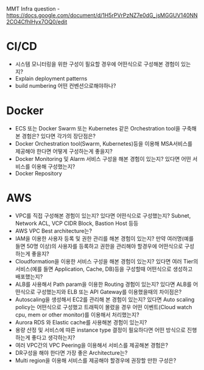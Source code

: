 MMT Infra question - https://docs.google.com/document/d/1H5rPVrPzNZ7e0dG_jsMGGUV140NN2CO4CfhlHyx7OQ0/edit

# CI/CD
- 시스템 모니터링을 위한 구성이 필요할 경우에 어떤식으로 구성해본 경험이 있는지?
- Explain deployment patterns
- build numbering 어떤 컨벤션으로해야하나?

# Docker
- ECS 또는 Docker Swarm 또는 Kubernetes 같은 Orchestration tool을 구축해본 경험은? 있다면 각가의 장단점은?
- Docker Orchestration tool(Swarm, Kubernetes)등을 이용해 MSA서비스를 제공해야 한다면 어떻게 구성하는게 좋을지?
- Docker Monitoring 및 Alarm 서비스 구성을 해본 경험이 있는지? 있다면 어떤 서비스를 이용해 구성했는지?
- Docker Repository


# AWS
- VPC를 직접 구성해본 경험이 있는지? 있다면 어떤식으로 구성했는지? Subnet, Network ACL, VCP CIDR Block, Bastion Host 등등
- AWS VPC Best architecture는?
- IAM을 이용한 사용자 등록 및 권한 관리를 해본 경험이 있는지? 만약 여러명(예를 들면 50명 이상)의 사용자를 등록하고 권한을 관리해야 할경우에 어떤식으로 구성하는게 좋을지?
- Cloudformation을 이용한 서비스 구성을 해본 경험이 있는지? 있다면 여러 Tier의 서비스(예를 들면 Application, Cache, DB)등을 구성할때 어떤식으로 생성하고 배포했는지?
- ALB를 사용해서 Path param을 이용한 Routing 경험이 있는지? 있다면 ALB를 어떤식으로 구성했는지와 ELB 또는 API Gateway를 이용했을때의 차이점은?
- Autoscaling을 생성해서 EC2를 관리해 본 경험이 있는지? 있다면 Auto scaling policy는 어떤식으로 구성했고 트래픽이 몰렸을 경우 어떤 이벤트(Cloud watch cpu, mem or other monitor)를 이용해서 처리했는지?
- Aurora RDS 와 Elastic cache를 사용해본 경험이 있는지?
- 용량 산정 및 서비스에 따른 instance type 결정이 필요하다면 어떤 방식으로 진행하는게 좋다고 생각하는지?
- 여러 VPC간의 VPC Peering을 이용해서 서비스를 제공해본 경험은?
- DR구성을 해야 한다면 가장 좋은 Architecture는?
- Multi region을 이용해 서비스를 제공해야 할경우에 권장할 만한 구성은?
